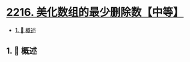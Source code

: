 # [2216. 美化数组的最少删除数【中等】](https://github.com/tnotesjs/TNotes.leetcode/tree/main/notes/2216.%20%E7%BE%8E%E5%8C%96%E6%95%B0%E7%BB%84%E7%9A%84%E6%9C%80%E5%B0%91%E5%88%A0%E9%99%A4%E6%95%B0%E3%80%90%E4%B8%AD%E7%AD%89%E3%80%91)

<!-- region:toc -->

- [1. 📝 概述](#1--概述)

<!-- endregion:toc -->

## 1. 📝 概述
